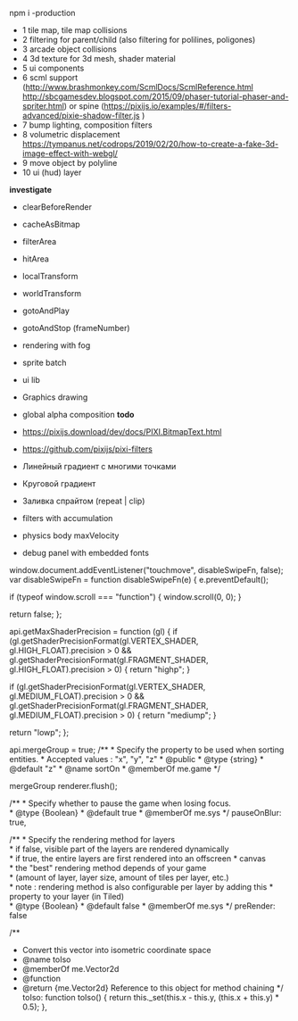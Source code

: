 npm i -production

- 1 tile map, tile map collisions
- 2 filtering for parent/child (also filtering for polilines, poligones)
- 3 arcade object collisions
- 4 3d texture for 3d mesh, shader material
- 5 ui components
- 6 scml support (http://www.brashmonkey.com/ScmlDocs/ScmlReference.html http://sbcgamesdev.blogspot.com/2015/09/phaser-tutorial-phaser-and-spriter.html) 
    or spine (https://pixijs.io/examples/#/filters-advanced/pixie-shadow-filter.js )
- 7 bump lighting, composition filters
- 8 volumetric displacement https://tympanus.net/codrops/2019/02/20/how-to-create-a-fake-3d-image-effect-with-webgl/
- 9 move object by polyline
- 10 ui (hud) layer

**investigate**

- clearBeforeRender
- cacheAsBitmap
- filterArea
- hitArea
- localTransform
- worldTransform
- gotoAndPlay
- gotoAndStop (frameNumber)
- rendering with fog
- sprite batch
- ui lib
- Graphics drawing
- global alpha composition
**todo**

- https://pixijs.download/dev/docs/PIXI.BitmapText.html
- https://github.com/pixijs/pixi-filters


- Линейный градиент с многими точками
- Круговой градиент
- Заливка спрайтом (repeat | clip)

- filters with accumulation
- physics body maxVelocity
- debug panel with embedded fonts


window.document.addEventListener("touchmove", disableSwipeFn, false);
var disableSwipeFn = function disableSwipeFn(e) {
 e.preventDefault();

 if (typeof window.scroll === "function") {
   window.scroll(0, 0);
 }

 return false;
};


api.getMaxShaderPrecision = function (gl) {
 if (gl.getShaderPrecisionFormat(gl.VERTEX_SHADER, gl.HIGH_FLOAT).precision > 0 && gl.getShaderPrecisionFormat(gl.FRAGMENT_SHADER, gl.HIGH_FLOAT).precision > 0) {
   return "highp";
 }

 if (gl.getShaderPrecisionFormat(gl.VERTEX_SHADER, gl.MEDIUM_FLOAT).precision > 0 && gl.getShaderPrecisionFormat(gl.FRAGMENT_SHADER, gl.MEDIUM_FLOAT).precision > 0) {
   return "mediump";
 }

 return "lowp";
};



api.mergeGroup = true;
       /**
        * Specify the property to be used when sorting entities.
        * Accepted values : "x", "y", "z"
        * @public
        * @type {string}
        * @default "z"
        * @name sortOn
        * @memberOf me.game
        */
        
        
mergeGroup 
renderer.flush();

/**
        * Specify whether to pause the game when losing focus.<br>
        * @type {Boolean}
        * @default true
        * @memberOf me.sys
        */
       pauseOnBlur: true,
       
       
       
       
/**
       * Specify the rendering method for layers <br>
       * if false, visible part of the layers are rendered dynamically<br>
       * if true, the entire layers are first rendered into an offscreen
       * canvas<br>
       * the "best" rendering method depends of your game<br>
       * (amount of layer, layer size, amount of tiles per layer, etc.)<br>
       * note : rendering method is also configurable per layer by adding this
       * property to your layer (in Tiled)<br>
       * @type {Boolean}
       * @default false
       * @memberOf me.sys
       */
preRender: false 




/**
* Convert this vector into isometric coordinate space
* @name toIso
* @memberOf me.Vector2d
* @function
* @return {me.Vector2d} Reference to this object for method chaining
*/
toIso: function toIso() {
 return this._set(this.x - this.y, (this.x + this.y) * 0.5);
},
        
        

